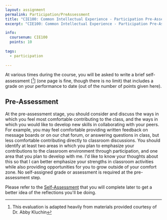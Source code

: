 ```yaml
---
layout: assignment
permalink: Participation/PreAssessment
title: "CIE100: Common Intellectual Experience - Participation Pre-Assessment"
excerpt: "CIE100: Common Intellectual Experience - Participation Pre-Assessment"

info:
  coursenum: CIE100
  points: 10
  
tags:
  - participation
  
---
```


At various times during the course, you will be asked to write a brief self-assessment \[[^1]\] (one page is fine, though there is no limit) that includes a grade on your performance to date (out of the number of points given here).

## Pre-Assessment

At the pre-assessment stage, you should consider and discuss the ways in which you feel most comfortable contributing to the class, and the ways in which you would like to develop new skills in collaborating with your peers.  For example, you may feel comfortable providing written feedback on message boards or on our chat forum, or answering questions in class, but less comfortable contributing directly to classroom discussions.  You should identify at least two areas in which you plan to emphasize your contributions to the classroom environment through participation, and one area that you plan to develop with me.  I'd like to know your thoughts about this so that I can better emphasize your strengths in classroom activities while also providing opportunities for you to grow outside of your comfort zone.  No self-assigned grade or assessment is required at the pre-assessment step.

Please refer to the [Self-Assessment](./SelfAssessment) that you will complete later to get a better idea of the reflections you'll be doing.

[^1]: This evaluation is adapted heavily from materials provided courtesy of Dr. Abby Kluchin